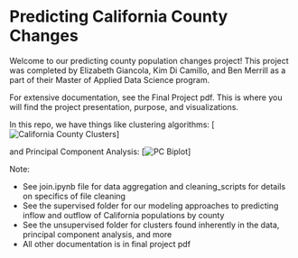 # Predicting California County Changes
Welcome to our predicting county population changes project! This project was completed by Elizabeth Giancola, Kim Di Camillo, and Ben Merrill as a part of their Master of Applied Data Science program.

For extensive documentation, see the Final Project pdf. This is where you will find the project presentation, purpose, and visualizations.

In this repo, we have things like clustering algorithms:
[![California County Clusters](https://github.com/benmerrilll/predicting_county_population_changes_california/blob/main/images/kmeans.png)]

and Principal Component Analysis:
[![PC Biplot](https://github.com/benmerrilll/predicting_county_population_changes_california/blob/main/images/pca_biplot.png)]

Note:
- See join.ipynb file for data aggregation and cleaning_scripts for details on specifics of file cleaning
- See the supervised folder for our modeling approaches to predicting inflow and outflow of California populations by county
- See the unsupervised folder for clusters found inherently in the data, principal component analysis, and more
- All other documentation is in final project pdf 
